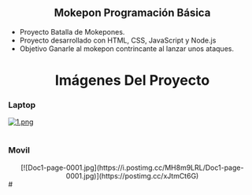 ## <center>Mokepon Programación Básica</center>

- Proyecto Batalla de Mokepones.
- Proyecto desarrollado con HTML, CSS, JavaScript y Node.js
- Objetivo Ganarle al mokepon contrincante al lanzar unos ataques.

# <center>Imágenes Del Proyecto</center>
### Laptop
[![1.png](https://i.postimg.cc/NMKz3ZKf/1.png)](https://postimg.cc/7Gy97s1p)
# 
### Movil
<center>[![Doc1-page-0001.jpg](https://i.postimg.cc/MH8m9LRL/Doc1-page-0001.jpg)](https://postimg.cc/xJtmCt6G)</center>
#



